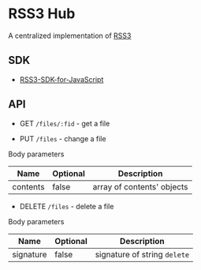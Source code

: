 # RSS3 Hub

A centralized implementation of [RSS3](https://github.com/NaturalSelectionLabs/RSS3)

## SDK

-   [RSS3-SDK-for-JavaScript](https://github.com/NaturalSelectionLabs/RSS3-SDK-for-JavaScript)

## API

-   GET `/files/:fid` - get a file

-   PUT `/files` - change a file

Body parameters

| Name     | Optional | Description                |
| -------- | -------- | -------------------------- |
| contents | false    | array of contents' objects |

-   DELETE `/files` - delete a file

Body parameters

| Name      | Optional | Description                  |
| --------- | -------- | ---------------------------- |
| signature | false    | signature of string `delete` |
